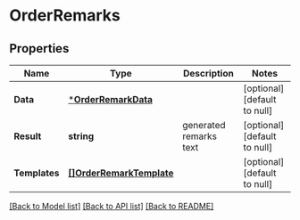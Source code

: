 # OrderRemarks

## Properties
Name | Type | Description | Notes
------------ | ------------- | ------------- | -------------
**Data** | [***OrderRemarkData**](OrderRemarkData.md) |  | [optional] [default to null]
**Result** | **string** | generated remarks text | [optional] [default to null]
**Templates** | [**[]OrderRemarkTemplate**](OrderRemarkTemplate.md) |  | [optional] [default to null]

[[Back to Model list]](../README.md#documentation-for-models) [[Back to API list]](../README.md#documentation-for-api-endpoints) [[Back to README]](../README.md)


